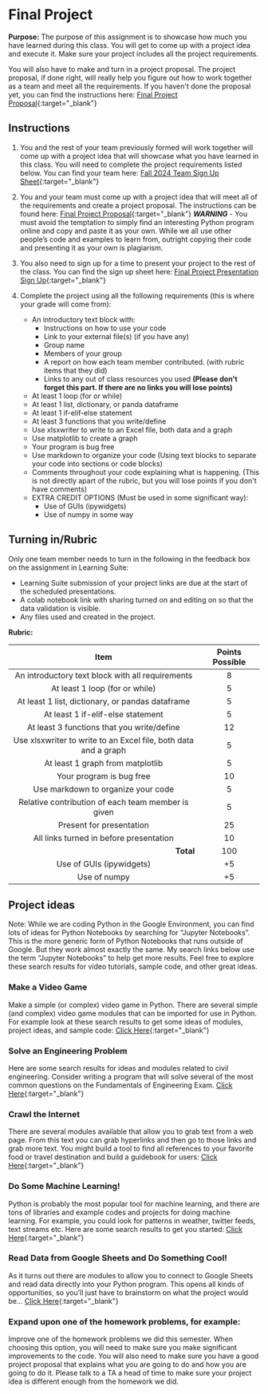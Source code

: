 #  Final Project

**Purpose:** The purpose of this assignment is to showcase how much you have learned during this class. You will get to come up with a project idea and execute it. Make sure your project includes all the project requirements. 

You will also have to make and turn in a project proposal. The project proposal, if done right, will really help you figure out how to work together as a team and meet all the requirements. If you haven't done the proposal yet, you can find the instructions here: [Final Project Proposal](https://byu-cce270.readthedocs.io/en/latest/unit3/07_final_project/final_pro_proposal/){:target="_blank"}


## Instructions

1. You and the rest of your team previously formed will work together will come up with a project idea that will showcase what you have learned in this class. You will need to complete the project requirements listed below. You can find your team here: [Fall 2024 Team Sign Up Sheet](https://docs.google.com/spreadsheets/d/1M5wcMbjZQoYJGmpG7rlZ5Y9DnLdN6QDcRKndbbrm2-U/edit?gid=2018473579#gid=2018473579){:target="_blank"}

2. You and your team must come up with a project idea that will meet all of the requirements and create a project proposal. The instructions can be found here: [Final Project Proposal](https://byu-cce270.readthedocs.io/en/latest/unit3/07_final_project/final_pro_proposal/){:target="_blank"} ***WARNING*** - You must avoid the temptation to simply find an interesting Python program online and copy and paste it as your own. While we all use other people’s code and examples to learn from, outright copying their code and presenting it as your own is plagiarism.

3. You also need to sign up for a time to present your project to the rest of the class. You can find the sign up sheet here: [Final Project Presentation Sign Up](https://docs.google.com/spreadsheets/d/1M5wcMbjZQoYJGmpG7rlZ5Y9DnLdN6QDcRKndbbrm2-U/edit?gid=1979404871#gid=1979404871){:target="_blank"}

4. Complete the project using all the following requirements (this is where your grade will come from):

      - An introductory text block with: 
         - Instructions on how to use your code
         - Link to your external file(s) (if you have any)
         - Group name
         - Members of your group
         - A report on how each team member contributed. (with rubric items that they did)
         - Links to any out of class resources you used **(Please don't forget this part. If there are no links you will lose points)**
      - At least 1 loop (for or while)
      - At least 1 list, dictionary, or panda dataframe
      - At least 1 if-elif-else statement
      - At least 3 functions that you write/define
      - Use xlsxwriter to write to an Excel file, both data and a graph
      - Use matplotlib to create a graph
      - Your program is bug free 
      - Use markdown to organize your code (Using text blocks to separate your code into sections or code blocks)
      - Comments throughout your code explaining what is happening. (This is not directly apart of the rubric, but you will lose points if you don't have comments)
      - EXTRA CREDIT OPTIONS (Must be used in some significant way):
         - Use of GUIs (ipywidgets)
         - Use of numpy in some way



## Turning in/Rubric
Only one team member needs to turn in the following in the feedback box on the assignment in Learning Suite:

- Learning Suite submission of your project links are due at the start of the scheduled presentations.
- A colab notebook link with sharing turned on and editing on so that the data validation is visible.
- Any files used and created in the project.
      

**Rubric:**

|                              Item                               | Points Possible |
|:---------------------------------------------------------------:|:---------------:|
|        An introductory text block with all requirements         |        8        |
|                 At least 1 loop (for or while)                  |        5        |
|        At least 1 list, dictionary, or pandas dataframe         |        5        |
|                At least 1 if-elif-else statement                |        5        |
|           At least 3 functions that you write/define            |       12        |
| Use xlsxwriter to write to an Excel file, both data and a graph |        5        |
|                At least 1 graph from matplotlib                 |        5        |
|                    Your program is bug free                     |       10        |
|               Use markdown to organize your code                |        5        |
|       Relative contribution of each team member is given        |        5        |
|                    Present for presentation                     |       25        |
|             All links turned in before presentation             |       10        |
|         <div style="text-align: right">**Total**</div>          |       100       |
|                    Use of GUIs (ipywidgets)                     |       +5        |
|                          Use of numpy                           |       +5        |



## Project ideas
Note: While we are coding Python in the Google Environment, you can find lots of ideas for Python Notebooks by searching for “Jupyter Notebooks”. This is the more generic form of Python Notebooks that runs outside of Google. But they work almost exactly the same. My search links below use the term “Jupyter Notebooks” to help get more results. Feel free to explore these search results for video tutorials, sample code, and other great ideas.

### Make a Video Game
Make a simple (or complex) video game in Python. There are several simple (and complex) video game modules that can be imported for use in Python. For example look at these search results to get some ideas of modules, project ideas, and sample code: [Click Here](https://bit.ly/3FDalLk){:target="_blank"}

### Solve an Engineering Problem
Here are some search results for ideas and modules related to civil engineering. Consider writing a program that will solve several of the most common questions on the Fundamentals of Engineering Exam. [Click Here](https://bit.ly/3qrXt4M){:target="_blank"}

### Crawl the Internet
There are several modules available that allow you to grab text from a web page. From this text you can grab hyperlinks and then go to those links and grab more text. You might build a tool to find all references to your favorite food or travel destination and build a guidebook for users: [Click Here](https://bit.ly/3tvMEQZ){:target="_blank"}

### Do Some Machine Learning!
Python is probably the most popular tool for machine learning, and there are tons of libraries and example codes and projects for doing machine learning. For example, you could look for patterns in weather, twitter feeds, text streams etc. Here are some search results to get you started: [Click Here](https://bit.ly/3uirvJs){:target="_blank"} 

### Read Data from Google Sheets and Do Something Cool!
As it turns out there are modules to allow you to connect to Google Sheets and read data directly into your Python program. This opens all kinds of opportunities, so you’ll just have to brainstorm on what the project would be…   [Click Here](https://bit.ly/3IuM2zh){:target="_blank"}

### Expand upon one of the homework problems, for example: 
Improve one of the homework problems we did this semester. When choosing this option, you will need to make sure you make significant improvements to the code. You will also need to make sure you have a good project proposal that explains what you are going to do and how you are going to do it. Please talk to a TA a head of time to make sure your project idea is different enough from the homework we did.
